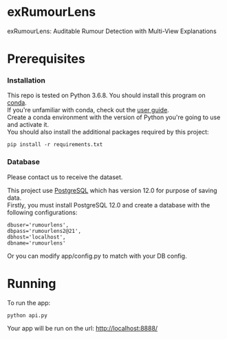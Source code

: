 
# exRumourLens
exRumourLens: Auditable Rumour Detection with Multi-View Explanations

# Prerequisites
### Installation
This repo is tested on Python 3.6.8.
You should install this program on [conda](https://docs.conda.io/projects/conda/en/latest/index.html).<br>
If you're unfamiliar with conda, check out the [user guide](https://docs.conda.io/projects/conda/en/latest/user-guide/index.html). <br>
Create a conda environment with the version of Python you're going to use and activate it. <br>
You should also install the additional packages required by this project:

```
pip install -r requirements.txt
```
### Database
Please contact us to receive the dataset.

This project use [PostgreSQL](https://www.postgresql.org/) which has version 12.0 for purpose of saving data.  
Firstly, you must install PostgreSQL 12.0 and create a database with the following configurations:
```
dbuser='rumourlens',
dbpass='rumourlens2@21',
dbhost='localhost',
dbname='rumourlens'
``` 
Or you can modify app/config.py to match with your DB config.


# Running
To run the app:<br>
```
python api.py
```
Your app will be run on the url: <!-- markdownlint-capture --> [http://localhost:8888/](http://localhost:8888/)


